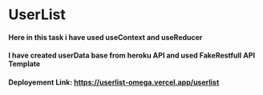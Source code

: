 # UserList

#### Here in this task i have used useContext and useReducer
#### I have created userData base from heroku API and used FakeRestfull API Template
#### Deployement Link: https://userlist-omega.vercel.app/userlist

